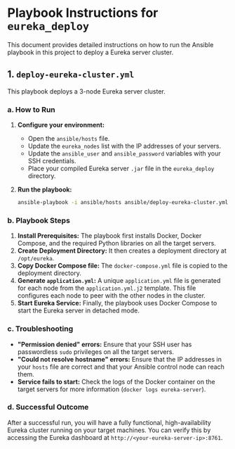 # Playbook Instructions for `eureka_deploy`

This document provides detailed instructions on how to run the Ansible playbook in this project to deploy a Eureka server cluster.

## 1. `deploy-eureka-cluster.yml`

This playbook deploys a 3-node Eureka server cluster.

### a. How to Run

1.  **Configure your environment:**
    -   Open the `ansible/hosts` file.
    -   Update the `eureka_nodes` list with the IP addresses of your servers.
    -   Update the `ansible_user` and `ansible_password` variables with your SSH credentials.
    -   Place your compiled Eureka server `.jar` file in the `eureka_deploy` directory.

2.  **Run the playbook:**
    ```bash
    ansible-playbook -i ansible/hosts ansible/deploy-eureka-cluster.yml
    ```

### b. Playbook Steps

1.  **Install Prerequisites:** The playbook first installs Docker, Docker Compose, and the required Python libraries on all the target servers.
2.  **Create Deployment Directory:** It then creates a deployment directory at `/opt/eureka`.
3.  **Copy Docker Compose file:** The `docker-compose.yml` file is copied to the deployment directory.
4.  **Generate `application.yml`:** A unique `application.yml` file is generated for each node from the `application.yml.j2` template. This file configures each node to peer with the other nodes in the cluster.
5.  **Start Eureka Service:** Finally, the playbook uses Docker Compose to start the Eureka server in detached mode.

### c. Troubleshooting

-   **"Permission denied" errors:** Ensure that your SSH user has passwordless `sudo` privileges on all the target servers.
-   **"Could not resolve hostname" errors:** Ensure that the IP addresses in your `hosts` file are correct and that your Ansible control node can reach them.
-   **Service fails to start:** Check the logs of the Docker container on the target servers for more information (`docker logs eureka-server`).

### d. Successful Outcome

After a successful run, you will have a fully functional, high-availability Eureka cluster running on your target machines. You can verify this by accessing the Eureka dashboard at `http://<your-eureka-server-ip>:8761`.
